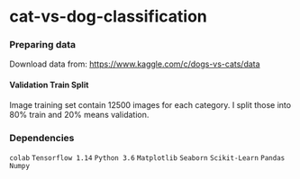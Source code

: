 # cat-vs-dog-classification

### Preparing data
Download data from: https://www.kaggle.com/c/dogs-vs-cats/data
#### Validation Train Split
Image training set contain 12500 images for each category. 
I split those into 80% train and 20% means validation.

### Dependencies
  `colab`
  `Tensorflow 1.14`
  `Python 3.6`
  `Matplotlib`
  `Seaborn`
  `Scikit-Learn`
  `Pandas`
  `Numpy`

